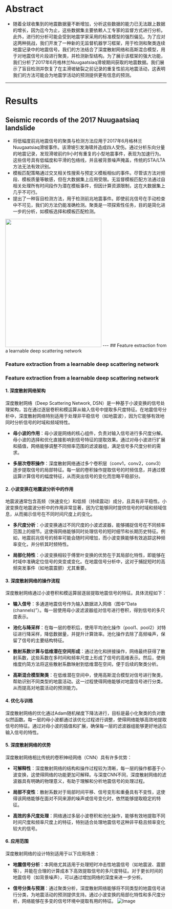 # Abstract
- 随着全球收集到的地震数据量不断增加，分析这些数据的能力已无法跟上数据的增长，因为迄今为止，这些数据集主要依赖人工专家的监督方式进行分析。此外，进行的分析可能会受到地震学家采用的标准模型的强烈偏见。为了应对这两种挑战，我们开发了一种新的无监督机器学习框架，用于检测和聚类连续地震记录中的地震信号。我们的方法结合了深度散射网络和高斯混合模型，用于对地震信号片段进行聚类，并检测新型结构。为了展示该框架的强大功能，我们分析了2017年6月格林兰Nuugaatsiaq滑坡期间获取的地震数据。我们展示了盲目检测并恢复了在主滑坡破裂之前记录的重复性前兆地震活动，这表明我们的方法可能会为地震学活动的预测提供更有信息的预测。
---
# Results
## Seismic records of the 2017 Nuugaatsiaq landslide
- 将低幅度前兆地震信号的聚类与检测方法应用于2017年6月格林兰Nuugaatsiaq滑坡事件。该滑坡引发海啸并造成四人受伤。通过分析东向分量的地震记录，发现滑坡前约9小时有重复的小型地震事件，表现为加速行为。这些信号具有低幅度和平滑的包络线，并且被背景噪声掩盖，传统的STA/LTA方法无法有效识别。
- 模板匹配策略通过交叉相关性搜索与预定义模板相似的事件。尽管该方法对频段、模板质量等敏感，但在大数据集上应用受限。无监督模板匹配方法通过自相关处理所有时间段作为潜在模板事件，但因计算资源限制，这在大数据集上几乎不可行。
- 提出了一种盲目检测方法，用于检测前兆地震事件。即使前兆信号在手动检查中不可见，我们的方法仍能准确检测。聚类是一项探索性任务，目的是简化进一步的分析，如模板选择和模板匹配检测。

<img src="https://github.com/user-attachments/assets/60a10c91-490d-4e04-8a5f-08eceb7d4ff7" width="300" height="400">
---
## Feature extraction from a learnable deep scattering network

### Feature extraction from a learnable deep scattering network
### Feature extraction from a learnable deep scattering network

#### 1. **深度散射网络架构**
深度散射网络（Deep Scattering Network, DSN）是一种基于小波变换的信号处理架构，旨在通过逐层卷积和模运算从输入信号中提取多尺度特征。在地震信号分析中，深度散射网络特别适用于处理非平稳信号（如地震波），因为它能够有效地同时分析信号的时域和频域特性。

- **母小波的作用**：母小波是网络的核心组件，负责对输入信号进行多尺度分解。母小波的选择和优化直接影响到信号特征的提取效果。通过对母小波进行扩展和插值，网络能够调整不同频率范围的滤波器组，满足信号多尺度分析的需求。
  
- **多层次卷积操作**：深度散射网络通过多个卷积层（conv1，conv2，conv3）逐步提取信号的局部特征。每一层的卷积操作提取信号的时频信息，并通过模运算计算信号的幅度特征，从而突出信号的变化而忽略平稳部分。

#### 2. **小波变换在地震波分析中的作用**
地震波通常包含高频（快速变化）和低频（持续震动）成分，且具有非平稳性。小波变换在地震波分析中的作用非常显著，因为它能够同时提供信号的时域和频域信息，从而揭示信号在不同时间尺度上的变化。

- **多尺度分析**：小波变换通过不同尺度的小波滤波器，能够捕捉信号在不同频率范围上的细节。这使得网络能够同时处理信号的短时细节和长期历史特征。例如，地震前兆信号的频率可能会随时间增加，而小波变换能够有效追踪这种频率变化，并分析其时频特性。

- **局部化特性**：小波变换相较于傅里叶变换的优势在于其局部化特性，即能够在时域中准确定位信号的突变或变化。在地震信号分析中，这对于捕捉短时的高频突发事件（如地震震颤）尤其重要。

#### 3. **深度散射网络的操作流程**
深度散射网络通过小波卷积和模运算层逐层提取地震信号的特征。具体流程如下：

- **输入信号**：多通道地震信号作为输入数据进入网络（图中“Data (channels)”）。每一层使用母小波滤波器组对信号进行卷积，得到信号的多尺度表示。
  
- **池化与降采样**：在每一层的卷积后，使用平均池化操作（pool1、pool2）对特征进行降采样，降低数据量，并提升计算效率。池化操作去除了高频噪声，保留了信号的主要结构特征。

- **散射系数计算与低维潜在空间形成**：通过池化和拼接操作，网络最终获得了散射系数，这些系数在多时间和频率尺度上形成了信号的高维表示。然后，使用维度约简方法将这些散射系数映射到低维潜在空间，便于后续的聚类分析。

- **高斯混合模型聚类**：在低维潜在空间中，使用高斯混合模型对信号进行聚类，帮助识别不同类型的地震活动。这一过程使得网络能够对地震信号进行分类，从而提高对地震活动的预测能力。

#### 4. **优化与训练**
深度散射网络的优化通过Adam随机梯度下降法进行，目标是最小化聚类的负对数似然函数。每一层的母小波都通过该优化过程进行调整，使得网络能够高效地提取信号的特征。通过对母小波的插值和扩展，确保每一层的滤波器组能够更好地适应输入信号的特性。

#### 5. **深度散射网络的优势**
深度散射网络相比传统的卷积神经网络（CNN）具有许多优势：

- **可解释性**：深度散射网络的结构和操作过程较为清晰，每一层的操作都基于小波变换，这使得网络的功能更加可解释。与深度CNN不同，深度散射网络的滤波器具有明确的物理意义，有助于理解和分析地震信号的处理过程。

- **局部不变性**：散射系数对于局部时间平移、信号变形和重叠具有不变性，这使得该网络能够在面对不同来源的噪声或信号变化时，依然能够提取稳定的特征。

- **高效的多尺度处理**：网络通过多层小波卷积和池化操作，能够有效地提取不同时间尺度和频率尺度上的特征，特别适合处理地震信号这种非平稳且频率变化较大的信号。

#### 6. **应用范围**
深度散射网络的设计特别适用于以下应用场景：

- **地震信号分析**：本网络尤其适用于处理短时冲击性地震信号（如地震波、震颤等），并能在合理的计算成本下高效提取信号的多尺度特征。对于更长时间的地震信号（如背景噪声），可以通过增加网络的深度来进一步分析。
  
- **信号分类与预测**：通过聚类分析，深度散射网络能够将不同类型的地震信号进行分类，为地震活动的预测提供支持。通过小波变换的局部化特性和多尺度分析，网络能够在多变的信号环境中提取有用的特征。
![Image](https://github.com/user-attachments/assets/b4198b20-3e01-4372-b08a-097acc24d973)













